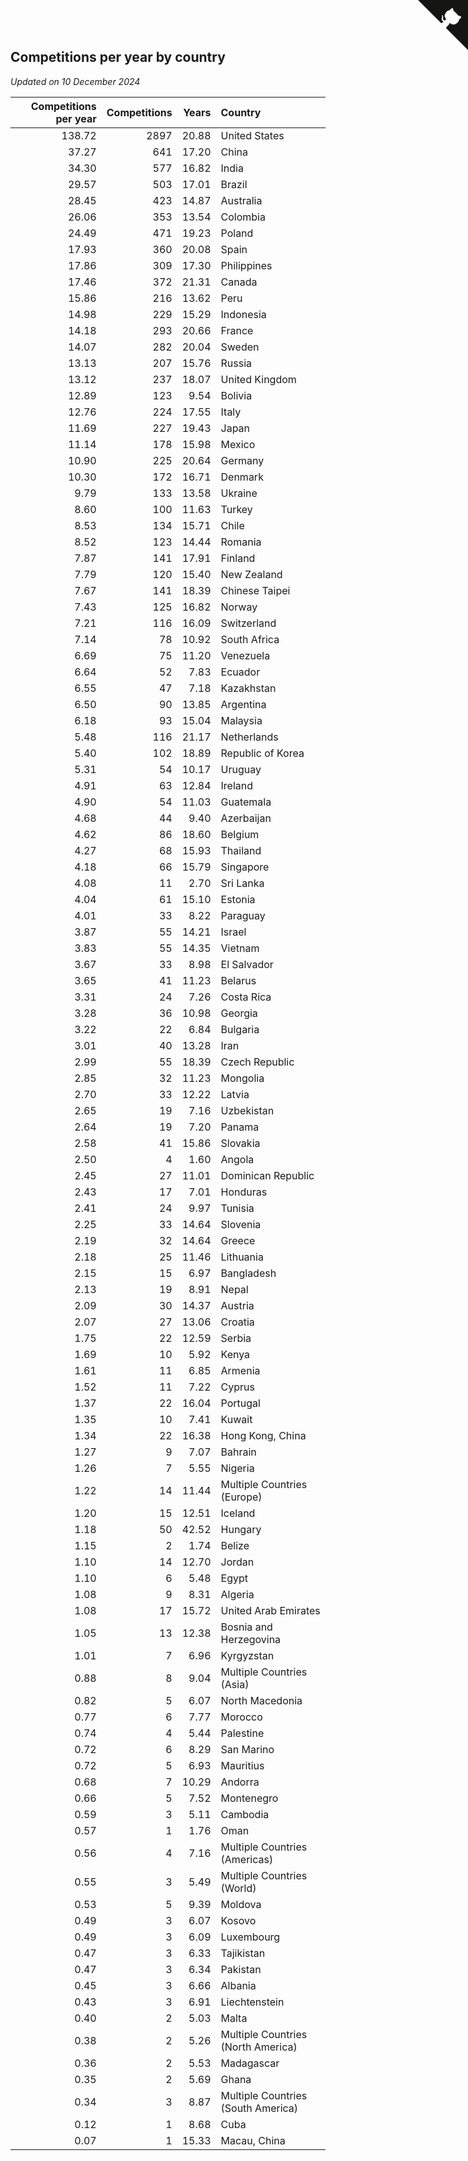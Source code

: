 ## Competitions per year by country

*Updated on 10 December 2024*

| Competitions per year | Competitions | Years | Country |
| ---: | ---: | ---: | :--- |
| 138.72 | 2897 | 20.88 | United States |
| 37.27 | 641 | 17.20 | China |
| 34.30 | 577 | 16.82 | India |
| 29.57 | 503 | 17.01 | Brazil |
| 28.45 | 423 | 14.87 | Australia |
| 26.06 | 353 | 13.54 | Colombia |
| 24.49 | 471 | 19.23 | Poland |
| 17.93 | 360 | 20.08 | Spain |
| 17.86 | 309 | 17.30 | Philippines |
| 17.46 | 372 | 21.31 | Canada |
| 15.86 | 216 | 13.62 | Peru |
| 14.98 | 229 | 15.29 | Indonesia |
| 14.18 | 293 | 20.66 | France |
| 14.07 | 282 | 20.04 | Sweden |
| 13.13 | 207 | 15.76 | Russia |
| 13.12 | 237 | 18.07 | United Kingdom |
| 12.89 | 123 | 9.54 | Bolivia |
| 12.76 | 224 | 17.55 | Italy |
| 11.69 | 227 | 19.43 | Japan |
| 11.14 | 178 | 15.98 | Mexico |
| 10.90 | 225 | 20.64 | Germany |
| 10.30 | 172 | 16.71 | Denmark |
| 9.79 | 133 | 13.58 | Ukraine |
| 8.60 | 100 | 11.63 | Turkey |
| 8.53 | 134 | 15.71 | Chile |
| 8.52 | 123 | 14.44 | Romania |
| 7.87 | 141 | 17.91 | Finland |
| 7.79 | 120 | 15.40 | New Zealand |
| 7.67 | 141 | 18.39 | Chinese Taipei |
| 7.43 | 125 | 16.82 | Norway |
| 7.21 | 116 | 16.09 | Switzerland |
| 7.14 | 78 | 10.92 | South Africa |
| 6.69 | 75 | 11.20 | Venezuela |
| 6.64 | 52 | 7.83 | Ecuador |
| 6.55 | 47 | 7.18 | Kazakhstan |
| 6.50 | 90 | 13.85 | Argentina |
| 6.18 | 93 | 15.04 | Malaysia |
| 5.48 | 116 | 21.17 | Netherlands |
| 5.40 | 102 | 18.89 | Republic of Korea |
| 5.31 | 54 | 10.17 | Uruguay |
| 4.91 | 63 | 12.84 | Ireland |
| 4.90 | 54 | 11.03 | Guatemala |
| 4.68 | 44 | 9.40 | Azerbaijan |
| 4.62 | 86 | 18.60 | Belgium |
| 4.27 | 68 | 15.93 | Thailand |
| 4.18 | 66 | 15.79 | Singapore |
| 4.08 | 11 | 2.70 | Sri Lanka |
| 4.04 | 61 | 15.10 | Estonia |
| 4.01 | 33 | 8.22 | Paraguay |
| 3.87 | 55 | 14.21 | Israel |
| 3.83 | 55 | 14.35 | Vietnam |
| 3.67 | 33 | 8.98 | El Salvador |
| 3.65 | 41 | 11.23 | Belarus |
| 3.31 | 24 | 7.26 | Costa Rica |
| 3.28 | 36 | 10.98 | Georgia |
| 3.22 | 22 | 6.84 | Bulgaria |
| 3.01 | 40 | 13.28 | Iran |
| 2.99 | 55 | 18.39 | Czech Republic |
| 2.85 | 32 | 11.23 | Mongolia |
| 2.70 | 33 | 12.22 | Latvia |
| 2.65 | 19 | 7.16 | Uzbekistan |
| 2.64 | 19 | 7.20 | Panama |
| 2.58 | 41 | 15.86 | Slovakia |
| 2.50 | 4 | 1.60 | Angola |
| 2.45 | 27 | 11.01 | Dominican Republic |
| 2.43 | 17 | 7.01 | Honduras |
| 2.41 | 24 | 9.97 | Tunisia |
| 2.25 | 33 | 14.64 | Slovenia |
| 2.19 | 32 | 14.64 | Greece |
| 2.18 | 25 | 11.46 | Lithuania |
| 2.15 | 15 | 6.97 | Bangladesh |
| 2.13 | 19 | 8.91 | Nepal |
| 2.09 | 30 | 14.37 | Austria |
| 2.07 | 27 | 13.06 | Croatia |
| 1.75 | 22 | 12.59 | Serbia |
| 1.69 | 10 | 5.92 | Kenya |
| 1.61 | 11 | 6.85 | Armenia |
| 1.52 | 11 | 7.22 | Cyprus |
| 1.37 | 22 | 16.04 | Portugal |
| 1.35 | 10 | 7.41 | Kuwait |
| 1.34 | 22 | 16.38 | Hong Kong, China |
| 1.27 | 9 | 7.07 | Bahrain |
| 1.26 | 7 | 5.55 | Nigeria |
| 1.22 | 14 | 11.44 | Multiple Countries (Europe) |
| 1.20 | 15 | 12.51 | Iceland |
| 1.18 | 50 | 42.52 | Hungary |
| 1.15 | 2 | 1.74 | Belize |
| 1.10 | 14 | 12.70 | Jordan |
| 1.10 | 6 | 5.48 | Egypt |
| 1.08 | 9 | 8.31 | Algeria |
| 1.08 | 17 | 15.72 | United Arab Emirates |
| 1.05 | 13 | 12.38 | Bosnia and Herzegovina |
| 1.01 | 7 | 6.96 | Kyrgyzstan |
| 0.88 | 8 | 9.04 | Multiple Countries (Asia) |
| 0.82 | 5 | 6.07 | North Macedonia |
| 0.77 | 6 | 7.77 | Morocco |
| 0.74 | 4 | 5.44 | Palestine |
| 0.72 | 6 | 8.29 | San Marino |
| 0.72 | 5 | 6.93 | Mauritius |
| 0.68 | 7 | 10.29 | Andorra |
| 0.66 | 5 | 7.52 | Montenegro |
| 0.59 | 3 | 5.11 | Cambodia |
| 0.57 | 1 | 1.76 | Oman |
| 0.56 | 4 | 7.16 | Multiple Countries (Americas) |
| 0.55 | 3 | 5.49 | Multiple Countries (World) |
| 0.53 | 5 | 9.39 | Moldova |
| 0.49 | 3 | 6.07 | Kosovo |
| 0.49 | 3 | 6.09 | Luxembourg |
| 0.47 | 3 | 6.33 | Tajikistan |
| 0.47 | 3 | 6.34 | Pakistan |
| 0.45 | 3 | 6.66 | Albania |
| 0.43 | 3 | 6.91 | Liechtenstein |
| 0.40 | 2 | 5.03 | Malta |
| 0.38 | 2 | 5.26 | Multiple Countries (North America) |
| 0.36 | 2 | 5.53 | Madagascar |
| 0.35 | 2 | 5.69 | Ghana |
| 0.34 | 3 | 8.87 | Multiple Countries (South America) |
| 0.12 | 1 | 8.68 | Cuba |
| 0.07 | 1 | 15.33 | Macau, China |


<a href="https://github.com/jonatanklosko/wca_statistics" class="github-corner" aria-label="View source on Github"><svg width="80" height="80" viewBox="0 0 250 250" style="fill:#151513; color:#fff; position: absolute; top: 0; border: 0; right: 0;" aria-hidden="true"><path d="M0,0 L115,115 L130,115 L142,142 L250,250 L250,0 Z"></path><path d="M128.3,109.0 C113.8,99.7 119.0,89.6 119.0,89.6 C122.0,82.7 120.5,78.6 120.5,78.6 C119.2,72.0 123.4,76.3 123.4,76.3 C127.3,80.9 125.5,87.3 125.5,87.3 C122.9,97.6 130.6,101.9 134.4,103.2" fill="currentColor" style="transform-origin: 130px 106px;" class="octo-arm"></path><path d="M115.0,115.0 C114.9,115.1 118.7,116.5 119.8,115.4 L133.7,101.6 C136.9,99.2 139.9,98.4 142.2,98.6 C133.8,88.0 127.5,74.4 143.8,58.0 C148.5,53.4 154.0,51.2 159.7,51.0 C160.3,49.4 163.2,43.6 171.4,40.1 C171.4,40.1 176.1,42.5 178.8,56.2 C183.1,58.6 187.2,61.8 190.9,65.4 C194.5,69.0 197.7,73.2 200.1,77.6 C213.8,80.2 216.3,84.9 216.3,84.9 C212.7,93.1 206.9,96.0 205.4,96.6 C205.1,102.4 203.0,107.8 198.3,112.5 C181.9,128.9 168.3,122.5 157.7,114.1 C157.9,116.9 156.7,120.9 152.7,124.9 L141.0,136.5 C139.8,137.7 141.6,141.9 141.8,141.8 Z" fill="currentColor" class="octo-body"></path></svg></a><style>.github-corner:hover .octo-arm{animation:octocat-wave 560ms ease-in-out}@keyframes octocat-wave{0%,100%{transform:rotate(0)}20%,60%{transform:rotate(-25deg)}40%,80%{transform:rotate(10deg)}}@media (max-width:500px){.github-corner:hover .octo-arm{animation:none}.github-corner .octo-arm{animation:octocat-wave 560ms ease-in-out}}</style>
